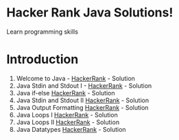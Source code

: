 # Hacker Rank Java Solutions!

Learn programming skills


# Introduction

1.  Welcome to Java - [HackerRank](https://www.hackerrank.com/challenges/welcome-to-java/) - Solution
2.  Java Stdin and Stdout I - [HackerRank](https://www.hackerrank.com/challenges/java-stdin-and-stdout-1/) - Solution
3.  Java if-else [HackerRank](https://www.hackerrank.com/challenges/java-if-else) - Solution
4.  Java Stdin and Stdout II [HackerRank](https://www.hackerrank.com/challenges/java-stdin-stdout) - Solution
5.  Java Output Formatting [HackerRank](https://www.hackerrank.com/challenges/java-output-formatting) - Solution
6.  Java Loops I [HackerRank](https://www.hackerrank.com/challenges/java-loops-i) - Solution
7.  Java Loops II [HackerRank](https://www.hackerrank.com/challenges/java-loops) - Solution
8.  Java Datatypes [HackerRank](https://www.hackerrank.com/challenges/java-datatype) - Solution 